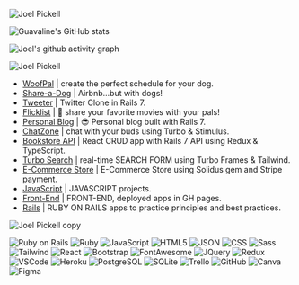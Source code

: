 <!-- ![GHBG](https://user-images.githubusercontent.com/100665876/227019642-793dd2e3-3dd8-4cd9-9074-0c35bf6d526e.jpeg) -->
![Joel Pickell](https://user-images.githubusercontent.com/100665876/230017640-4f303206-2fd4-4c78-912e-e37d06976a8d.png)

![Guavaline's GitHub stats](https://github-readme-stats.vercel.app/api?username=guavalines&show_icons=true&theme=chartreuse-dark)

![Joel's github activity graph](https://github-readme-activity-graph.cyclic.app/graph?username=Guavalines&theme=merko
)





<!-- # Selected Projects: -->
![Joel Pickell](https://user-images.githubusercontent.com/100665876/228169021-bbe9982b-b202-45c8-ba61-d767b9141572.jpeg)


- [WoofPal](https://github.com/Guavalines/woof_pal) | create the perfect schedule for your dog.
- [Share-a-Dog](https://github.com/Guavalines/share_a-dog) | Airbnb...but with dogs!
- [Tweeter](https://github.com/Guavalines/Tweeter) | Twitter Clone in Rails 7.
- [Flicklist](https://github.com/Guavalines/rails-watch-list) | 🍿 share your favorite movies with your pals!
- [Personal Blog](https://github.com/Guavalines/my_own_blog_app) | 😎 Personal blog built with Rails 7.
- [ChatZone](https://github.com/Guavalines/ChatZone) | chat with your buds using Turbo & Stimulus.
- [Bookstore API](https://github.com/Guavalines/Bookstore) | React CRUD app with Rails 7 API using Redux & TypeScript.
- [Turbo Search](https://github.com/Guavalines/Turbo_Search_Form) | real-time SEARCH FORM using Turbo Frames & Tailwind.
- [E-Commerce Store](https://github.com/Guavalines/E-Commerce_Store) | E-Commerce Store using Solidus gem and Stripe payment.
- [JavaScript](https://github.com/stars/Guavalines/lists/javascript) | JAVASCRIPT projects.
- [Front-End](https://github.com/stars/Guavalines/lists/front-end) | FRONT-END, deployed apps in GH pages.
- [Rails](https://github.com/stars/Guavalines/lists/rails) | RUBY ON RAILS apps to practice principles and best practices.

<!-- 
# Current Tools: -->

![Joel Pickell copy](https://user-images.githubusercontent.com/100665876/228170019-476e5cd3-d93d-4472-9288-bd18a31ba3ee.jpeg)


![Ruby on Rails](https://img.shields.io/badge/Ruby_on_Rails-CC0000?style=for-the-badge&logo=ruby-on-rails&logoColor=white)
![Ruby](https://img.shields.io/badge/Ruby-CC342D?style=for-the-badge&logo=ruby&logoColor=white)
![JavaScript](https://img.shields.io/badge/JavaScript-323330?style=for-the-badge&logo=javascript&logoColor=F7DF1E)
![HTML5](https://img.shields.io/badge/HTML5-E34F26?style=for-the-badge&logo=html5&logoColor=white)
![JSON](https://img.shields.io/badge/json-5E5C5C?style=for-the-badge&logo=json&logoColor=white)
![CSS](https://img.shields.io/badge/CSS3-1572B6?style=for-the-badge&logo=css3&logoColor=white)
![Sass](https://img.shields.io/badge/Sass-CC6699?style=for-the-badge&logo=sass&logoColor=white)
![Tailwind](https://img.shields.io/badge/Tailwind_CSS-38B2AC?style=for-the-badge&logo=tailwind-css&logoColor=white)
![React](https://img.shields.io/badge/React-20232A?style=for-the-badge&logo=react&logoColor=61DAFB)
![Bootstrap](https://img.shields.io/badge/Bootstrap-563D7C?style=for-the-badge&logo=bootstrap&logoColor=white)
![FontAwesome](https://img.shields.io/badge/Font_Awesome-339AF0?style=for-the-badge&logo=fontawesome&logoColor=white)
![JQuery](https://img.shields.io/badge/jQuery-0769AD?style=for-the-badge&logo=jquery&logoColor=white)
![Redux](https://img.shields.io/badge/Redux-593D88?style=for-the-badge&logo=redux&logoColor=white)
![VSCode](https://img.shields.io/badge/VSCode-0078D4?style=for-the-badge&logo=visual%20studio%20code&logoColor=white)
![Heroku](https://img.shields.io/badge/Heroku-430098?style=for-the-badge&logo=heroku&logoColor=white)
![PostgreSQL](https://img.shields.io/badge/PostgreSQL-316192?style=for-the-badge&logo=postgresql&logoColor=white)
![SQLite](https://img.shields.io/badge/SQLite-07405E?style=for-the-badge&logo=sqlite&logoColor=white)
![Trello](https://img.shields.io/badge/Trello-0052CC?style=for-the-badge&logo=trello&logoColor=white)
![GitHub](https://img.shields.io/badge/GitHub-100000?style=for-the-badge&logo=github&logoColor=white)
![Canva](https://img.shields.io/badge/Canva-%2300C4CC.svg?&style=for-the-badge&logo=Canva&logoColor=white)
![Figma](https://img.shields.io/badge/Figma-F24E1E?style=for-the-badge&logo=figma&logoColor=white)


